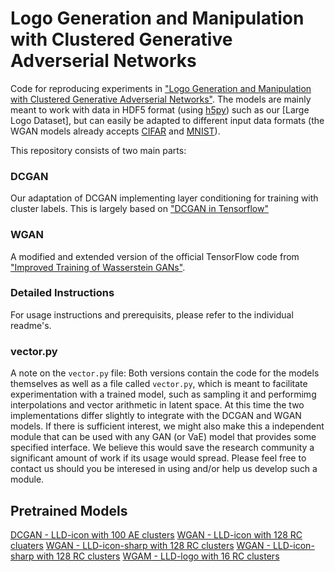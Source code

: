 Logo Generation and Manipulation with Clustered Generative Adverserial Networks
===============================================================================

Code for reproducing experiments in ["Logo Generation and Manipulation with Clustered Generative Adverserial Networks"](https://arxiv.org/abs/).
The models are mainly meant to work with data in HDF5 format (using [h5py](link)) such as our [Large Logo Dataset], but can easily be adapted to different input data formats (the WGAN models already accepts [CIFAR](url) and [MNIST](link)).

This repository consists of two main parts:

### DCGAN

Our adaptation of DCGAN implementing layer conditioning for training with cluster labels. This is largely based on ["DCGAN in Tensorflow"]()

### WGAN

A modified and extended version of the official TensorFlow code from ["Improved Training of Wasserstein GANs"](https://arxiv.org/abs/1704.00028).

### Detailed Instructions

For usage instructions and prerequisits, please refer to the individual readme's.

### vector.py

A note on the `vector.py` file: Both versions contain the code for the models themselves as well as a file called `vector.py`, which is meant to facilitate experimentation with a trained model, such as sampling it and performimg interpolations and vector arithmetic in latent space. At this time the two implementations differ slightly to integrate with the DCGAN and WGAN models. If there is sufficient interest, we might also make this a independent module that can be used with any GAN (or VaE) model that provides some specified interface. We believe this would save the research community a significant amount of work if its usage would spread. Please feel free to contact us should you be interesed in using and/or help us develop such a module.

## Pretrained Models

[DCGAN - LLD-icon with 100 AE clusters](https://data.vision.ee.ethz.ch/sagea/lld/data/model_DCGAN_LLD-icon_ae_100.zip)
[WGAN - LLD-icon with 128 RC cluaters](https://data.vision.ee.ethz.ch/sagea/lld/data/model_WGAN_LLD-icon_rc_128.zip)
[WGAN - LLD-icon-sharp with 128 RC clusters](https://data.vision.ee.ethz.ch/sagea/lld/data/model_WGAN_LLD-icon-sharp_rc_128.zip)
[WGAN - LLD-icon-sharp with 128 RC clusters](https://data.vision.ee.ethz.ch/sagea/lld/data/model_WGAN_LLD-icon-sharp_rc_16.zip)
[WGAM - LLD-logo with 16 RC clusters](https://data.vision.ee.ethz.ch/sagea/lld/data/model_WGAN_LLD-logo_rc_64.zip)
